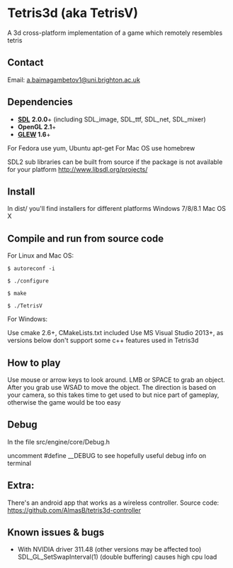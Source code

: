 Tetris3d (aka TetrisV)
======================

A 3d cross-platform implementation of a game which remotely resembles tetris

## Contact ##

Email: a.baimagambetov1@uni.brighton.ac.uk

## Dependencies ##

* **[SDL](http://www.libsdl.org/)** **2.0.0**+ (including SDL_image, SDL_ttf, SDL_net, SDL_mixer)
* **OpenGL 2.1**+
* **[GLEW](http://glew.sourceforge.net/) 1.6**+

For Fedora use yum, Ubuntu apt-get
For Mac OS use homebrew

SDL2 sub libraries can be built from source if the package is not available
for your platform http://www.libsdl.org/projects/

## Install ##

In dist/ you'll find installers for different platforms
Windows 7/8/8.1
Mac OS X

## Compile and run from source code ##

For Linux and Mac OS:

`$ autoreconf -i`

`$ ./configure`

`$ make`

`$ ./TetrisV`

For Windows:

Use cmake 2.6+, CMakeLists.txt included
Use MS Visual Studio 2013+, as versions below don't support some c++ features used in Tetris3d

## How to play ##

Use mouse or arrow keys to look around. LMB or SPACE to grab an object. After you grab use WSAD to
move the object. The direction is based on your camera, so this takes time to get used to but nice
part of gameplay, otherwise the game would be too easy

## Debug ##

In the file src/engine/core/Debug.h

uncomment #define __DEBUG to see hopefully useful debug info on terminal
    
## Extra: ##

There's an android app that works as a wireless controller. Source code:
https://github.com/AlmasB/tetris3d-controller
    
## Known issues & bugs ##

* With NVIDIA driver 311.48 (other versions may be affected too) SDL_GL_SetSwapInterval(1)
    (double buffering) causes high cpu load